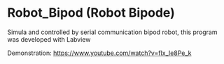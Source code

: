 # Robot_Bipod (Robot Bipode)

Simula and controlled by serial communication bipod robot, this program was developed with Labview

Demonstration:
https://www.youtube.com/watch?v=fIx_Ie8Pe_k
